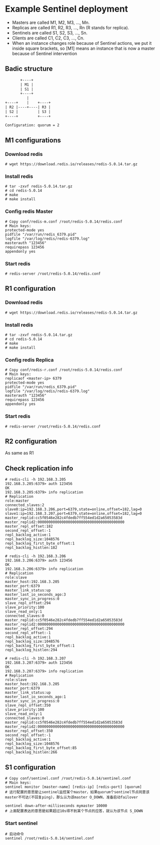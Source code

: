 # Example Sentinel deployment

- Masters are called M1, M2, M3, ..., Mn.
- Replicas are called R1, R2, R3, ..., Rn (R stands for replica).
- Sentinels are called S1, S2, S3, ..., Sn.
- Clients are called C1, C2, C3, ..., Cn.
- When an instance changes role because of Sentinel actions, we put it inside square brackets, so [M1] means an instance that is now a master because of Sentinel intervention

## Badic structure

```txt
       +----+
       | M1 |
       | S1 |
       +----+
          |
+----+    |    +----+
| R2 |----+----| R3 |
| S2 |         | S3 |
+----+         +----+

Configuration: quorum = 2
```

## M1 configurations

### Download redis

```shell
# wget https://download.redis.io/releases/redis-5.0.14.tar.gz

```

### Install redis

```shell
# tar -zxvf redis-5.0.14.tar.gz
# cd redis-5.0.14
# make
# make install
```

### Config redis Master

```shell
# Copy conf/redis-m.conf /root/redis-5.0.14/redis.conf
# Main keys:
protected-mode yes
pidfile "/var/run/redis_6379.pid"
logfile "/var/log/redis/redis-6379.log"
masterauth "123456"
requirepass 123456
appendonly yes 
```

### Start redis 

```shell
# redis-server /root/redis-5.0.14/redis.conf
```

## R1 configuration

### Download redis

```shell
# wget https://download.redis.io/releases/redis-5.0.14.tar.gz

```

### Install redis

```shell
# tar -zxvf redis-5.0.14.tar.gz
# cd redis-5.0.14
# make
# make install
```

### Config redis Replica

```shell
# Copy conf/redis-r.conf /root/redis-5.0.14/redis.conf
# Main keys:
replicaof <master-ip> 6379
protected-mode yes
pidfile "/var/run/redis_6379.pid"
logfile "/var/log/redis/redis-6379.log"
masterauth "123456"
requirepass 123456
appendonly yes 
```

### Start redis  

```shell
# redis-server /root/redis-5.0.14/redis.conf
```

## R2 configuration

As same as R1 

## Check replication info

```shell
# redis-cli -h 192.168.3.205
192.168.3.205:6379> auth 123456
OK
192.168.3.205:6379> info replication
# Replication
role:master
connected_slaves:2
slave0:ip=192.168.3.206,port=6379,state=online,offset=182,lag=0
slave1:ip=192.168.3.207,port=6379,state=online,offset=182,lag=0
master_replid:cc5f0546e282c4fdedb7ff554ed1d2a65053583d
master_replid2:0000000000000000000000000000000000000000
master_repl_offset:182
second_repl_offset:-1
repl_backlog_active:1
repl_backlog_size:1048576
repl_backlog_first_byte_offset:1
repl_backlog_histlen:182

# redis-cli -h 192.168.3.206
192.168.3.206:6379> auth 123456
OK
192.168.3.206:6379> info replication
# Replication
role:slave
master_host:192.168.3.205
master_port:6379
master_link_status:up
master_last_io_seconds_ago:3
master_sync_in_progress:0
slave_repl_offset:294
slave_priority:100
slave_read_only:1
connected_slaves:0
master_replid:cc5f0546e282c4fdedb7ff554ed1d2a65053583d
master_replid2:0000000000000000000000000000000000000000
master_repl_offset:294
second_repl_offset:-1
repl_backlog_active:1
repl_backlog_size:1048576
repl_backlog_first_byte_offset:1
repl_backlog_histlen:294

# redis-cli -h 192.168.3.207
192.168.3.207:6379> auth 123456
OK
192.168.3.207:6379> info replication
# Replication
role:slave
master_host:192.168.3.205
master_port:6379
master_link_status:up
master_last_io_seconds_ago:1
master_sync_in_progress:0
slave_repl_offset:350
slave_priority:100
slave_read_only:1
connected_slaves:0
master_replid:cc5f0546e282c4fdedb7ff554ed1d2a65053583d
master_replid2:0000000000000000000000000000000000000000
master_repl_offset:350
second_repl_offset:-1
repl_backlog_active:1
repl_backlog_size:1048576
repl_backlog_first_byte_offset:85
repl_backlog_histlen:266

```

## S1 configuration

```shell
# Copy conf/sentinel.conf /root/redis-5.0.14/sentinel.conf
# Main keys:
sentinel monitor [master-name] [redis-ip] [redis-port] [quorum]
# 这行配置的意思是让sentinel监控某个master，如果quorum个sentinel节点同意该master不可达(不回复ping)，那么认为该master O_DOWN，准备启动failover

sentinel down-after-milliseconds mymaster 10000
# 上面配置表达的意思是如果超过10s得不到某个节点的应答，就认为该节点 S_DOWN
```

### Start sentinel

```shell
# 启动命令
sentinel /root/redis-5.0.14/sentinel.conf
```



